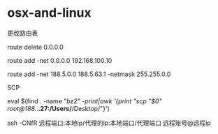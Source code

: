 # osx-and-linux
更改路由表

route delete 0.0.0.0

route add -net 0.0.0.0 192.168.100.10

route add -net 188.5.0.0 188.5.63.1 -netmask 255.255.0.0

SCP

eval $(find .  -name "*bz2" -print|awk '{print "scp "$0" root@188.*.**.27:/Users/**/Desktop/"}')


ssh -CNfR 远程端口:本地ip/代理的ip:本地端口/代理端口 远程账号@远程ip
